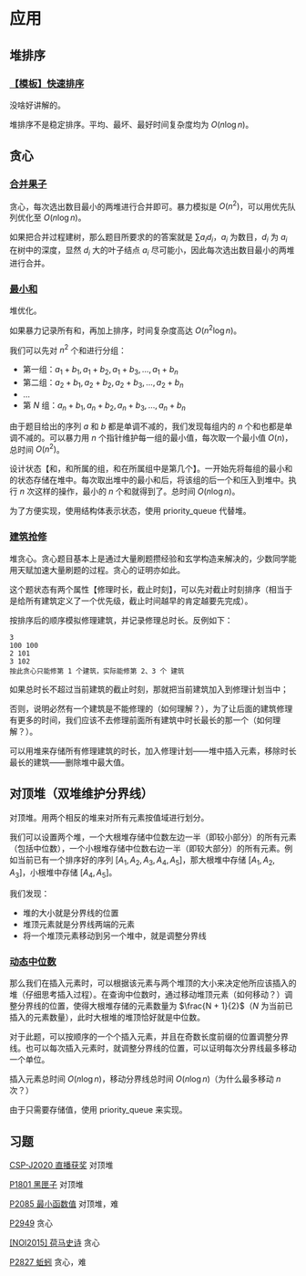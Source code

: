 
# 应用

## 堆排序

### [【模板】快速排序](https://www.luogu.com.cn/problem/P1177)

没啥好讲解的。

堆排序不是稳定排序。平均、最坏、最好时间复杂度均为 $O(n \log n)$。

## 贪心

### [合并果子](http://ac.robo-maker.cn/p/P1353)

贪心，每次选出数目最小的两堆进行合并即可。暴力模拟是 $O(n^2)$，可以用优先队列优化至 $O(n \log n)$。

如果把合并过程建树，那么题目所要求的的答案就是 $\sum a_id_i$，$a_i$ 为数目，$d_i$ 为 $a_i$ 在树中的深度，显然 $d_i$ 大的叶子结点 $a_i$ 尽可能小，因此每次选出数目最小的两堆进行合并。

### [最小和](http://ac.robo-maker.cn/p/P1352)

堆优化。

如果暴力记录所有和，再加上排序，时间复杂度高达 $O(n^2 \log n)$。

我们可以先对 $n^2$ 个和进行分组：

* 第一组：$a_1 + b_1, a_1 + b_2, a_1 + b_3, \dots, a_1 + b_n$
* 第二组：$a_2 + b_1, a_2 + b_2, a_2 + b_3, \dots, a_2 + b_n$
* $\dots$
* 第 $N$ 组：$a_n + b_1, a_n + b_2, a_n + b_3, \dots, a_n + b_n$

由于题目给出的序列 $a$ 和 $b$ 都是单调不减的，我们发现每组内的 $n$ 个和也都是单调不减的。可以暴力用 $n$ 个指针维护每一组的最小值，每次取一个最小值 $O(n)$，总时间 $O(n^2)$。

设计状态【和，和所属的组，和在所属组中是第几个】。一开始先将每组的最小和的状态存储在堆中。每次取出堆中的最小和后，将该组的后一个和压入到堆中。执行 $n$ 次这样的操作，最小的 $n$ 个和就得到了。总时间 $O(n \log n)$。

为了方便实现，使用结构体表示状态，使用 priority_queue 代替堆。

### [建筑抢修](http://ac.robo-maker.cn/p/P1351)

堆贪心。贪心题目基本上是通过大量刷题攒经验和玄学构造来解决的，少数同学能用天赋加速大量刷题的过程。贪心的证明亦如此。

这个题状态有两个属性【修理时长，截止时刻】，可以先对截止时刻排序（相当于是给所有建筑定义了一个优先级，截止时间越早的肯定越要先完成）。

按排序后的顺序模拟修理建筑，并记录修理总时长。反例如下：

```
3
100 100
2 101
3 102
按此贪心只能修第 1 个建筑，实际能修第 2、3 个 建筑
```

如果总时长不超过当前建筑的截止时刻，那就把当前建筑加入到修理计划当中；

否则，说明必然有一个建筑是不能修理的（如何理解？），为了让后面的建筑修理有更多的时间，我们应该不去修理前面所有建筑中时长最长的那一个（如何理解？）。

可以用堆来存储所有修理建筑的时长，加入修理计划——堆中插入元素，移除时长最长的建筑——删除堆中最大值。

## 对顶堆（双堆维护分界线）

对顶堆。用两个相反的堆来对所有元素按值域进行划分。

我们可以设置两个堆，一个大根堆存储中位数左边一半（即较小部分）的所有元素（包括中位数），一个小根堆存储中位数右边一半（即较大部分）的所有元素。例如当前已有一个排序好的序列 $[A_1, A_2, A_3, A_4, A_5]$，那大根堆中存储 $[A_1, A_2, A_3]$，小根堆中存储 $[A_4, A_5]$。

我们发现：

* 堆的大小就是分界线的位置
* 堆顶元素就是分界线两端的元素
* 将一个堆顶元素移动到另一个堆中，就是调整分界线

### [动态中位数](http://ac.robo-maker.cn/p/P1350)

那么我们在插入元素时，可以根据该元素与两个堆顶的大小来决定他所应该插入的堆（仔细思考插入过程）。在查询中位数时，通过移动堆顶元素（如何移动？）调整分界线的位置，使得大根堆存储的元素数量为 $\frac{N + 1}{2}$（$N$ 为当前已插入的元素数量），此时大根堆的堆顶恰好就是中位数。

对于此题，可以按顺序的一个个插入元素，并且在奇数长度前缀的位置调整分界线。也可以每次插入元素时，就调整分界线的位置，可以证明每次分界线最多移动一个单位。

插入元素总时间 $O(n \log n)$，移动分界线总时间 $O(n \log n)$（为什么最多移动 $n$ 次？）

由于只需要存储值，使用 priority_queue 来实现。

## 习题

[CSP-J2020 直播获奖](https://www.luogu.com.cn/problem/P7072) 对顶堆

[P1801 黑匣子](https://www.luogu.com.cn/problem/P1801) 对顶堆

[P2085 最小函数值](https://www.luogu.com.cn/problem/P2085) 对顶堆，难

[P2949](https://www.luogu.com.cn/problem/P2949) 贪心

[[NOI2015] 荷马史诗](https://www.luogu.com.cn/problem/P2168) 贪心

[P2827 蚯蚓](https://www.luogu.com.cn/problem/P2827) 贪心，难